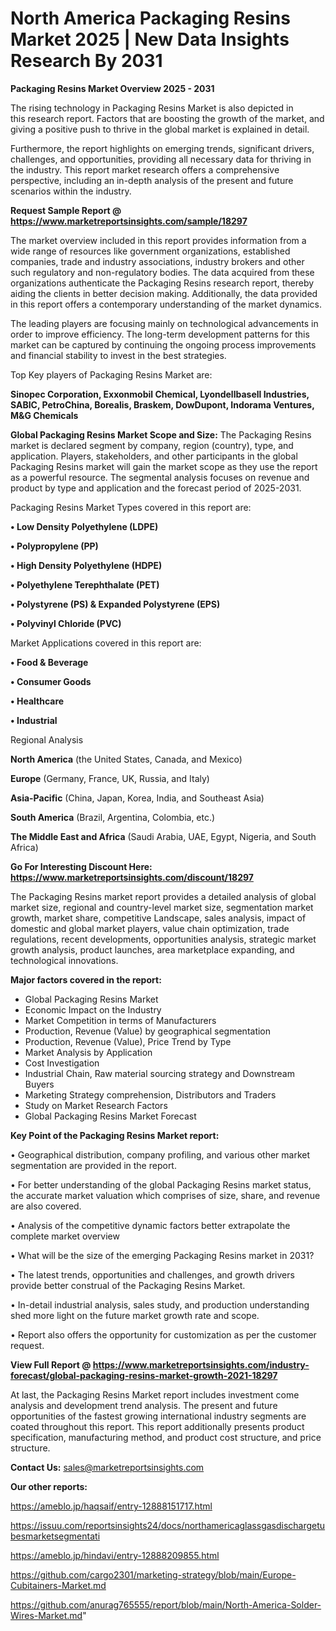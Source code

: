 # North America Packaging Resins Market 2025 | New Data Insights Research By 2031

<Strong> Packaging Resins Market Overview 2025 - 2031</strong>

The rising technology in Packaging Resins Market is also depicted in this research report. Factors that are boosting the growth of the market, and giving a positive push to thrive in the global market is explained in detail.

Furthermore, the report highlights on emerging trends, significant drivers, challenges, and opportunities, providing all necessary data for thriving in the industry. This report market research offers a comprehensive perspective, including an in-depth analysis of the present and future scenarios within the industry.

<strong>Request Sample Report @ <a href=https://www.marketreportsinsights.com/sample/18297>https://www.marketreportsinsights.com/sample/18297</a></strong>

The market overview included in this report provides information from a wide range of resources like government organizations, established companies, trade and industry associations, industry brokers and other such regulatory and non-regulatory bodies. The data acquired from these organizations authenticate the Packaging Resins research report, thereby aiding the clients in better decision making. Additionally, the data provided in this report offers a contemporary understanding of the market dynamics.

The leading players are focusing mainly on technological advancements in order to improve efficiency. The long-term development patterns for this market can be captured by continuing the ongoing process improvements and financial stability to invest in the best strategies.

Top Key players of Packaging Resins Market are:

<strong>Sinopec Corporation, Exxonmobil Chemical, Lyondellbasell Industries, SABIC, PetroChina, Borealis, Braskem, DowDupont, Indorama Ventures, M&G Chemicals</strong>

<strong><b>Global Packaging Resins Market Scope and Size:</b></strong>
The Packaging Resins market is declared segment by company, region (country), type, and application. Players, stakeholders, and other participants in the global Packaging Resins market will gain the market scope as they use the report as a powerful resource. The segmental analysis focuses on revenue and product by type and application and the forecast period of 2025-2031.

Packaging Resins Market Types covered in this report are:

<strong>• Low Density Polyethylene (LDPE)

• Polypropylene (PP)

• High Density Polyethylene (HDPE)

• Polyethylene Terephthalate (PET)

• Polystyrene (PS) & Expanded Polystyrene (EPS)

• Polyvinyl Chloride (PVC)</strong>

Market Applications covered in this report are:

<strong>• Food & Beverage

• Consumer Goods

• Healthcare

• Industrial</strong> 

Regional Analysis

<strong>North America</strong> (the United States, Canada, and Mexico)

<strong>Europe</strong> (Germany, France, UK, Russia, and Italy)

<strong>Asia-Pacific</strong> (China, Japan, Korea, India, and Southeast Asia)

<strong>South America</strong> (Brazil, Argentina, Colombia, etc.)

<strong>The Middle East and Africa</strong> (Saudi Arabia, UAE, Egypt, Nigeria, and South Africa)

<strong>Go For Interesting Discount Here: <a href=https://www.marketreportsinsights.com/discount/18297>https://www.marketreportsinsights.com/discount/18297</a></strong>

The Packaging Resins market report provides a detailed analysis of global market size, regional and country-level market size, segmentation market growth, market share, competitive Landscape, sales analysis, impact of domestic and global market players, value chain optimization, trade regulations, recent developments, opportunities analysis, strategic market growth analysis, product launches, area marketplace expanding, and technological innovations.

<strong><b>Major factors covered in the report:</b></strong>
<ul>
  <li>Global Packaging Resins Market </li>
  <li>Economic Impact on the Industry</li>
  <li>Market Competition in terms of Manufacturers</li>
  <li>Production, Revenue (Value) by geographical segmentation</li>
  <li>Production, Revenue (Value), Price Trend by Type</li>
  <li>Market Analysis by Application</li>
  <li>Cost Investigation</li>
  <li>Industrial Chain, Raw material sourcing strategy and Downstream Buyers</li>
  <li>Marketing Strategy comprehension, Distributors and Traders</li>
  <li>Study on Market Research Factors</li>
  <li>Global Packaging Resins Market Forecast</li>
</ul>

<strong><b>Key Point of the Packaging Resins Market report:</b></strong>

• Geographical distribution, company profiling, and various other market segmentation are provided in the report.

• For better understanding of the global Packaging Resins market status, the accurate market valuation which comprises of size, share, and revenue are also covered.

• Analysis of the competitive dynamic factors better extrapolate the complete market overview

• What will be the size of the emerging Packaging Resins market in 2031?

• The latest trends, opportunities and challenges, and growth drivers provide better construal of the Packaging Resins Market.

• In-detail industrial analysis, sales study, and production understanding shed more light on the future market growth rate and scope.

• Report also offers the opportunity for customization as per the customer request.

<strong><b>View Full Report @ <a href=https://www.marketreportsinsights.com/industry-forecast/global-packaging-resins-market-growth-2021-18297>https://www.marketreportsinsights.com/industry-forecast/global-packaging-resins-market-growth-2021-18297</a></b></strong>


At last, the Packaging Resins Market report includes investment come analysis and development trend analysis. The present and future opportunities of the fastest growing international industry segments are coated throughout this report. This report additionally presents product specification, manufacturing method, and product cost structure, and price structure.

<strong>Contact Us:</strong>
sales@marketreportsinsights.com

<strong>Our other reports:</strong>

<a href=https://ameblo.jp/haqsaif/entry-12888151717.html>https://ameblo.jp/haqsaif/entry-12888151717.html</a>

<a href=https://issuu.com/reportsinsights24/docs/northamericaglassgasdischargetubesmarketsegmentati>https://issuu.com/reportsinsights24/docs/northamericaglassgasdischargetubesmarketsegmentati</a>

<a href=https://ameblo.jp/hindavi/entry-12888209855.html>https://ameblo.jp/hindavi/entry-12888209855.html</a>

<a href=https://github.com/cargo2301/marketing-strategy/blob/main/Europe-Cubitainers-Market.md>https://github.com/cargo2301/marketing-strategy/blob/main/Europe-Cubitainers-Market.md</a>

<a href=https://github.com/anurag765555/report/blob/main/North-America-Solder-Wires-Market.md>https://github.com/anurag765555/report/blob/main/North-America-Solder-Wires-Market.md</a>"

